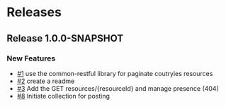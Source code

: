 # Releases

## Release 1.0.0-SNAPSHOT

### New Features

* [#1](https://github.com/demis27/countries-api/issues/1) use the common-restful library for paginate coutryies resources
* [#2](https://github.com/demis27/countries-api/issues/2) create a readme
* [#3](https://github.com/demis27/countries-api/issues/3) Add the GET resources/{resourceId} and manage presence (404)
* [#8](https://github.com/demis27/countries-api/issues/8) Initiate collection for posting

